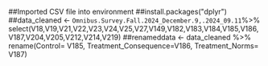 ##Imported CSV file into environment
##install.packages("dplyr")
##data_cleaned <- `Omnibus.Survey.Fall.2024_December.9,.2024_09.11`%>% select(V18,V19,V21,V22,V23,V24,V25,V27,V149,V182,V183,V184,V185,V186,V187,V204,V205,V212,V214,V219)
##renameddata <- data_cleaned %>% rename(Control= V185, Treatment_Consequence=V186, Treatment_Norms= V187)
